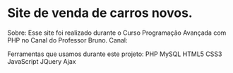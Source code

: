 # Site de venda de carros novos.

Sobre:
Esse site foi realizado durante o Curso Programação Avançada com PHP no Canal do Professor Bruno.
Canal: 

Ferramentas que usamos durante este projeto:
PHP
MySQL
HTML5
CSS3
JavaScript
JQuery
Ajax